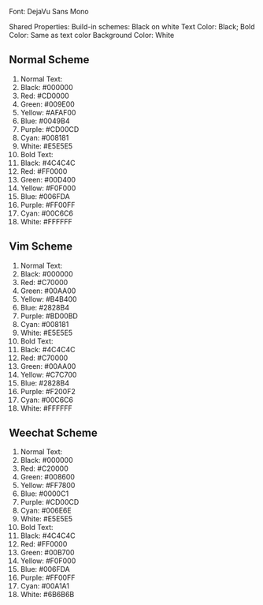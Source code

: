 Font:  DejaVu Sans Mono

Shared Properties:
Build-in schemes:  Black on white
Text Color:  Black;  Bold Color:  Same as text color
Background Color:  White

Normal Scheme
-------------
1. Normal Text:
  1. Black:  \#000000
  2. Red:  \#CD0000
  3. Green:  \#009E00
  4. Yellow:  \#AFAF00
  5. Blue:  \#0049B4
  6. Purple:  \#CD00CD
  7. Cyan:  \#008181
  8. White:  \#E5E5E5
2. Bold Text:
  1. Black:  \#4C4C4C
  2. Red:  \#FF0000
  3. Green:  \#00D400
  4. Yellow:  \#F0F000
  5. Blue:  \#006FDA
  6. Purple:  \#FF00FF
  7. Cyan:  \#00C6C6
  8. White:  \#FFFFFF
  


Vim Scheme
----------
1. Normal Text:
  1. Black:  \#000000
  2. Red:  \#C70000
  3. Green:  \#00AA00
  4. Yellow:  \#B4B400
  5. Blue:  \#2828B4
  6. Purple:  \#BD00BD
  7. Cyan:  \#008181
  8. White:  \#E5E5E5
2. Bold Text:
  1. Black:  \#4C4C4C
  2. Red:  \#C70000
  3. Green:  \#00AA00
  4. Yellow:  \#C7C700
  5. Blue:  \#2828B4
  6. Purple:  \#F200F2
  7. Cyan:  \#00C6C6
  8. White:  \#FFFFFF


Weechat Scheme
--------------
1. Normal Text:
  1. Black:  \#000000
  2. Red:  \#C20000
  3. Green:  \#008600
  4. Yellow:  \#FF7800
  5. Blue:  \#0000C1
  6. Purple:  \#CD00CD
  7. Cyan:  \#006E6E
  8. White:  \#E5E5E5
2. Bold Text:
  1. Black:  \#4C4C4C
  2. Red:  \#FF0000
  3. Green:  \#00B700
  4. Yellow:  \#F0F000
  5. Blue:  \#006FDA
  6. Purple:  \#FF00FF
  7. Cyan:  \#00A1A1
  8. White:  \#6B6B6B


